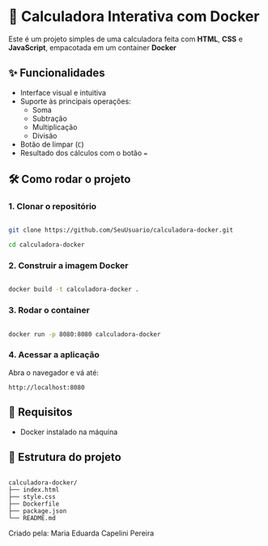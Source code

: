 # 🧮 Calculadora Interativa com Docker

Este é um projeto simples de uma calculadora feita com **HTML**, **CSS** e **JavaScript**, empacotada em um container **Docker** 

## ✨ Funcionalidades

- Interface visual e intuitiva  
- Suporte às principais operações:
  - Soma
  - Subtração
  - Multiplicação
  - Divisão
- Botão de limpar (`C`)
- Resultado dos cálculos com o botão `=`

## 🛠 Como rodar o projeto

### 1. Clonar o repositório

```bash

git clone https://github.com/SeuUsuario/calculadora-docker.git

cd calculadora-docker

```

### 2. Construir a imagem Docker

```bash

docker build -t calculadora-docker .

```

### 3. Rodar o container

```bash

docker run -p 8080:8080 calculadora-docker

```

### 4. Acessar a aplicação

Abra o navegador e vá até:

```
http://localhost:8080

```

## 🐳 Requisitos

- Docker instalado na máquina

## 📂 Estrutura do projeto

```

calculadora-docker/
├── index.html
├── style.css
├── Dockerfile
├── package.json
└── README.md

```


Criado pela: Maria Eduarda Capelini Pereira